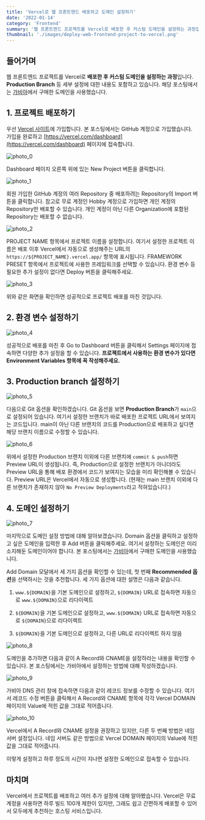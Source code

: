 ```yaml
---
title: 'Vercel로 웹 프론트엔드 배포하고 도메인 설정하기'
date: '2022-01-14'
category: 'Frontend'
summary: '웹 프론트엔드 프로젝트를 Vercel로 배포한 후 커스텀 도메인을 설정하는 과정입니다. Production Branch 등 세부 설정에 대한 내용도 포함하고 있습니다.'
thumbnail: './images/deploy-web-frontend-project-to-vercel.png'
---
```


## 들어가며

웹 프론트엔드 프로젝트를 Vercel로 **배포한 후 커스텀 도메인을 설정하는 과정**입니다. **Production Branch** 등 세부 설정에 대한 내용도 포함하고 있습니다. 해당 포스팅에서는 [가비아](https://www.gabia.com/)에서 구매한 도메인을 사용했습니다.

## 1. 프로젝트 배포하기

우선 [Vercel 사이트](https://vercel.com/)에 가입합니다. 본 포스팅에서는 GitHub 계정으로 가입했습니다. 가입을 완료하고 [https://vercel.com/dashboard](https://vercel.com/dashboard) 페이지에 접속합니다.

![photo_0](./images/photo_0.JPEG)

Dashboard 페이지 오른쪽 위에 있는 New Project 버튼을 클릭합니다.

![photo_1](./images/photo_1.JPEG)

회원 가입한 GitHub 계정의 여러 Repository 중 배포하려는 Repository의 Import 버튼을 클릭합니다. 참고로 무료 계정인 Hobby 계정으로 가입하면 개인 계정의 Repository만 배포할 수 있습니다. 개인 계정이 아닌 다른 Organization에 포함된 Repository는 배포할 수 없습니다.

![photo_2](./images/photo_2.JPEG)

PROJECT NAME 항목에서 프로젝트 이름을 설정합니다. 여기서 설정한 프로젝트 이름은 배포 이후 Vercel에서 자동으로 생성해주는 URL의 `https://${PROJECT_NAME}.vercel.app/` 항목에 표시됩니다. FRAMEWORK PRESET 항목에서 프로젝트에 사용한 프레임워크를 선택할 수 있습니다. 환경 변수 등 필요한 추가 설정이 없다면 Deploy 버튼을 클릭해주세요.

![photo_3](./images/photo_3.JPEG)

위와 같은 화면을 확인하면 성공적으로 프로젝트 배포를 마친 것입니다.

## 2. 환경 변수 설정하기

![photo_4](./images/photo_4.JPEG)

성공적으로 배포를 마친 후 Go to Dashboard 버튼을 클릭해서 Settings 페이지에 접속하면 다양한 추가 설정을 할 수 있습니다. **프로젝트에서 사용하는 환경 변수가 있다면 Environment Variables 항목에 꼭 작성해주세요.**

## 3. Production branch 설정하기

![photo_5](./images/photo_5.JPEG)

다음으로 Git 옵션을 확인하겠습니다. Git 옵션을 보면 **Production Branch**가 `main`으로 설정되어 있습니다. 여기서 설정한 브랜치가 바로 배포한 프로젝트 URL에서 보여지는 코드입니다. main이 아닌 다른 브랜치의 코드를 Production으로 배포하고 싶다면 해당 브랜치 이름으로 수정할 수 있습니다.

![photo_6](./images/photo_6.JPEG)

위에서 설정한 Production 브랜치 이외에 다른 브랜치에 `commit & push`하면 Preview URL이 생성됩니다. 즉, Production으로 설정한 브랜치가 아니더라도 Preview URL을 통해 배포 환경에서 코드가 보여지는 모습을 미리 확인해볼 수 있습니다. Preview URL은 Vercel에서 자동으로 생성합니다. (현재는 main 브랜치 이외에 다른 브랜치가 존재하지 않아 `No Preview Deployments`라고 적혀있습니다.)

## 4. 도메인 설정하기

![photo_7](./images/photo_7.JPEG)

마지막으로 도메인 설정 방법에 대해 알아보겠습니다. Domain 옵션을 클릭하고 설정하고 싶은 도메인을 입력한 후 Add 버튼을 클릭해주세요. 여기서 설정하는 도메인은 미리 소지해둔 도메인이어야 합니다. 본 포스팅에서는 [가비아](https://www.gabia.com/)에서 구매한 도메인을 사용했습니다.

Add Domain 모달에서 세 가지 옵션을 확인할 수 있는데, 첫 번째 **Recommended 옵션**을 선택하시는 것을 추천합니다. 세 가지 옵션에 대한 설명은 다음과 같습니다.

1. `www.${DOMAIN}`을 기본 도메인으로 설정하고, `${DOMAIN}` URL로 접속하면 자동으로 `www.${DOMAIN}`으로 리다이렉트

2. `${DOMAIN}`을 기본 도메인으로 설정하고, `www.${DOMAIN}` URL로 접속하면 자동으로 `${DOMAIN}`으로 리다이렉트

3. `${DOMAIN}`을 기본 도메인으로 설정하고, 다른 URL로 리다이렉트 하지 않음 

![photo_8](./images/photo_8.JPEG)

도메인을 추가하면 다음과 같이 A Record와 CNAME을 설정하라는 내용을 확인할 수 있습니다. 본 포스팅에서는 가비아에서 설정하는 방법에 대해 작성하겠습니다.

![photo_9](./images/photo_9.JPEG)

가비아 DNS 관리 창에 접속하면 다음과 같이 레코드 정보를 수정할 수 있습니다. 여기서 레코드 수정 버튼을 클릭해서 A Record와 CNAME 항목에 각각 Vercel DOMAIN 페이지의 Value에 적힌 값을 그대로 적어줍니다.

![photo_10](./images/photo_10.JPEG)

Vercel에서 A Record와 CNAME 설정을 권장하고 있지만, 다른 두 번째 방법은 네임 서버 설정입니다. 네임 서버도 같은 방법으로 Vercel DOMAIN 페이지의 Value에 적힌 값을 그대로 적어줍니다.

이렇게 설정하고 하루 정도의 시간이 지나면 설정한 도메인으로 접속할 수 있습니다.

## 마치며

Vercel에서 프로젝트를 배포하고 여러 추가 설정에 대해 알아봤습니다. Vercel은 무료 계정을 사용하면 하루 빌드 100개 제한이 있지만, 그래도 쉽고 간편하게 배포할 수 있어서 모두에게 추천하는 호스팅 서비스입니다.
